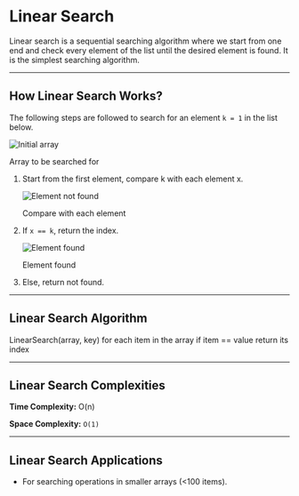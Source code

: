# Linear Search

Linear search is a sequential searching algorithm where we start from one end and check every element of the list until the desired element is found. It is the simplest searching algorithm.

---

## How Linear Search Works?

The following steps are followed to search for an element `k = 1` in the list below.

![Initial array](https://cdn.programiz.com/sites/tutorial2program/files/linear-search-initial-array.png "Linear Search Array")

Array to be searched for

1. Start from the first element, compare k with each element x.

   ![Element not found](https://cdn.programiz.com/sites/tutorial2program/files/linear-search-comparisons.png "Linear Search")

   Compare with each element

2. If `x == k`, return the index.

   ![Element found](https://cdn.programiz.com/sites/tutorial2program/files/linear-search-found.png "Linear Search")

   Element found

3. Else, return not found.

---

## Linear Search Algorithm

LinearSearch(array, key)
for each item in the array
if item == value
return its index

---

## Linear Search Complexities

**Time Complexity:** O(n)

**Space Complexity:** `O(1)`

---

## Linear Search Applications

- For searching operations in smaller arrays (<100 items).

